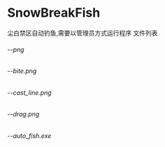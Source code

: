 # SnowBreakFish
尘白禁区自动钓鱼,需要以管理员方式运行程序
文件列表
###### --png
######    --bite.png
######    --cast_line.png
######    --drag.png
###### --auto_fish.exe
